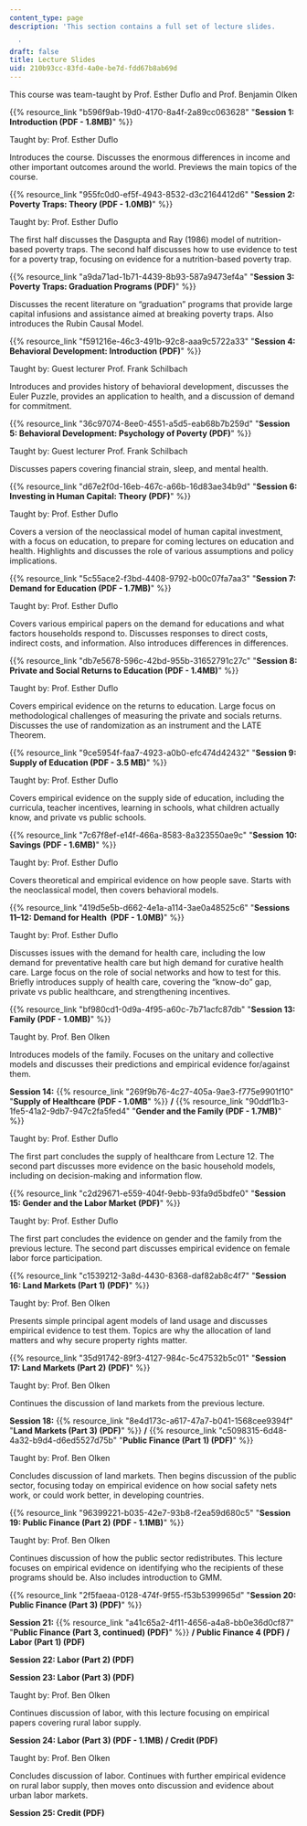 ```yaml
---
content_type: page
description: 'This section contains a full set of lecture slides.

  '
draft: false
title: Lecture Slides
uid: 210b93cc-83fd-4a0e-be7d-fdd67b8ab69d
---
```

This course was team-taught by Prof. Esther Duflo and Prof. Benjamin Olken

{{% resource_link "b596f9ab-19d0-4170-8a4f-2a89cc063628" "**Session 1: Introduction (PDF - 1.8MB)**" %}}

Taught by: Prof. Esther Duflo

Introduces the course. Discusses the enormous differences in income and other important outcomes around the world. Previews the main topics of the course.

{{% resource_link "955fc0d0-ef5f-4943-8532-d3c2164412d6" "**Session 2: Poverty Traps: Theory (PDF - 1.0MB)**" %}}

Taught by: Prof. Esther Duflo

The first half discusses the Dasgupta and Ray (1986) model of nutrition-based poverty traps. The second half discusses how to use evidence to test for a poverty trap, focusing on evidence for a nutrition-based poverty trap.

{{% resource_link "a9da71ad-1b71-4439-8b93-587a9473ef4a" "**Session 3: Poverty Traps: Graduation Programs (PDF)**" %}}

Discusses the recent literature on “graduation” programs that provide large capital infusions and assistance aimed at breaking poverty traps. Also introduces the Rubin Causal Model.

{{% resource_link "f591216e-46c3-491b-92c8-aaa9c5722a33" "**Session 4: Behavioral Development: Introduction (PDF)**" %}}

Taught by: Guest lecturer Prof. Frank Schilbach

Introduces and provides history of behavioral development, discusses the Euler Puzzle, provides an application to health, and a discussion of demand for commitment.

{{% resource_link "36c97074-8ee0-4551-a5d5-eab68b7b259d" "**Session 5: Behavioral Development: Psychology of Poverty (PDF)**" %}}

Taught by: Guest lecturer Prof. Frank Schilbach

Discusses papers covering financial strain, sleep, and mental health.

{{% resource_link "d67e2f0d-16eb-467c-a66b-16d83ae34b9d" "**Session 6: Investing in Human Capital: Theory (PDF)**" %}}

Taught by: Prof. Esther Duflo

Covers a version of the neoclassical model of human capital investment, with a focus on education, to prepare for coming lectures on education and health. Highlights and discusses the role of various assumptions and policy implications.

{{% resource_link "5c55ace2-f3bd-4408-9792-b00c07fa7aa3" "**Session 7: Demand for Education (PDF - 1.7MB)**" %}}

Taught by: Prof. Esther Duflo

Covers various empirical papers on the demand for educations and what factors households respond to. Discusses responses to direct costs, indirect costs, and information. Also introduces differences in differences.

{{% resource_link "db7e5678-596c-42bd-955b-31652791c27c" "**Session 8: Private and Social Returns to Education (PDF - 1.4MB)**" %}}

Taught by: Prof. Esther Duflo

Covers empirical evidence on the returns to education. Large focus on methodological challenges of measuring the private and socials returns. Discusses the use of randomization as an instrument and the LATE Theorem.

{{% resource_link "9ce5954f-faa7-4923-a0b0-efc474d42432" "**Session 9: Supply of Education (PDF - 3.5 MB)**" %}}

Taught by: Prof. Esther Duflo

Covers empirical evidence on the supply side of education, including the curricula, teacher incentives, learning in schools, what children actually know, and private vs public schools.

{{% resource_link "7c67f8ef-e14f-466a-8583-8a323550ae9c" "**Session 10: Savings (PDF - 1.6MB)**" %}}

Taught by: Prof. Esther Duflo

Covers theoretical and empirical evidence on how people save. Starts with the neoclassical model, then covers behavioral models.

{{% resource_link "419d5e5b-d662-4e1a-a114-3ae0a48525c6" "**Sessions 11–12: Demand for Health  (PDF - 1.0MB)**" %}}

Taught by: Prof. Esther Duflo

Discusses issues with the demand for health care, including the low demand for preventative health care but high demand for curative health care. Large focus on the role of social networks and how to test for this. Briefly introduces supply of health care, covering the “know-do” gap, private vs public healthcare, and strengthening incentives.

{{% resource_link "bf980cd1-0d9a-4f95-a60c-7b71acfc87db" "**Session 13: Family (PDF - 1.0MB)**" %}}

Taught by. Prof. Ben Olken

Introduces models of the family. Focuses on the unitary and collective models and discusses their predictions and empirical evidence for/against them. 

**Session 14:** {{% resource_link "269f9b76-4c27-405a-9ae3-f775e9901f10" "**Supply of Healthcare (PDF - 1.0MB**" %}} **/** {{% resource_link "90ddf1b3-1fe5-41a2-9db7-947c2fa5fed4" "**Gender and the Family (PDF - 1.7MB)**" %}}

Taught by: Prof. Esther Duflo

The first part concludes the supply of healthcare from Lecture 12. The second part discusses more evidence on the basic household models, including on decision-making and information flow.

{{% resource_link "c2d29671-e559-404f-9ebb-93fa9d5bdfe0" "**Session 15: Gender and the Labor Market (PDF)**" %}}

Taught by: Prof. Esther Duflo

The first part concludes the evidence on gender and the family from the previous lecture. The second part discusses empirical evidence on female labor force participation.

{{% resource_link "c1539212-3a8d-4430-8368-daf82ab8c4f7" "**Session 16: Land Markets (Part 1) (PDF)**" %}}

Taught by: Prof. Ben Olken

Presents simple principal agent models of land usage and discusses empirical evidence to test them. Topics are why the allocation of land matters and why secure property rights matter.

{{% resource_link "35d91742-89f3-4127-984c-5c47532b5c01" "**Session 17: Land Markets (Part 2) (PDF)**" %}}

Taught by: Prof. Ben Olken

Continues the discussion of land markets from the previous lecture.

**Session 18:** {{% resource_link "8e4d173c-a617-47a7-b041-1568cee9394f" "**Land Markets (Part 3) (PDF)**" %}} **/** {{% resource_link "c5098315-6d48-4a32-b9d4-d6ed5527d75b" "**Public Finance (Part 1) (PDF)**" %}}

Taught by: Prof. Ben Olken

Concludes discussion of land markets. Then begins discussion of the public sector, focusing today on empirical evidence on how social safety nets work, or could work better, in developing countries.

{{% resource_link "96399221-b035-42e7-93b8-f2ea59d680c5" "**Session 19: Public Finance (Part 2) (PDF - 1.1MB)**" %}}

Taught by: Prof. Ben Olken

Continues discussion of how the public sector redistributes. This lecture focuses on empirical evidence on identifying who the recipients of these programs should be. Also includes introduction to GMM.

{{% resource_link "2f5faeaa-0128-474f-9f55-f53b5399965d" "**Session 20: Public Finance (Part 3) (PDF)**" %}}

**Session 21:** {{% resource_link "a41c65a2-4f11-4656-a4a8-bb0e36d0cf87" "**Public Finance (Part 3, continued) (PDF)**" %}} **/ Public Finance 4 (PDF) / Labor (Part 1) (PDF)**

**Session 22: Labor (Part 2) (PDF)**

**Session 23: Labor (Part 3) (PDF)**

Taught by: Prof. Ben Olken

Continues discussion of labor, with this lecture focusing on empirical papers covering rural labor supply.

**Session 24: Labor (Part 3) (PDF - 1.1MB) / Credit (PDF)**

Taught by: Prof. Ben Olken

Concludes discussion of labor. Continues with further empirical evidence on rural labor supply, then moves onto discussion and evidence about urban labor markets.

**Session 25: Credit (PDF)**